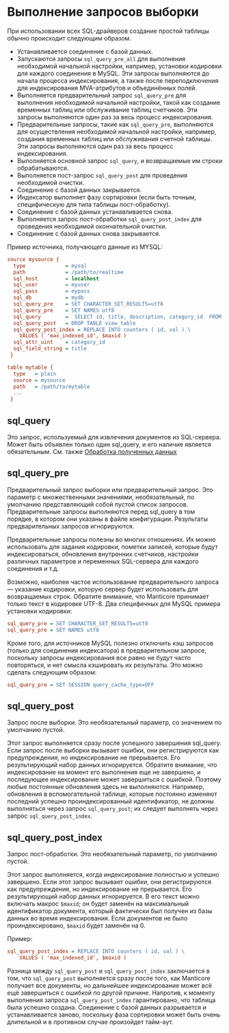 # Выполнение запросов выборки

При использовании всех SQL-драйверов создание простой таблицы обычно происходит следующим образом.

* Устанавливается соединение с базой данных.
* Запускаются запросы `sql_query_pre_all` для выполнения необходимой начальной настройки, например, установки кодировки для каждого соединения в MySQL. Эти запросы выполняются до начала процесса индексирования, а также после переподключения для индексирования MVA-атрибутов и объединённых полей.
* Выполняется предварительный запрос `sql_query_pre` для выполнения необходимой начальной настройки, такой как создание временных таблиц или обслуживание таблиц счетчиков. Эти запросы выполняются один раз за весь процесс индексирования.
* Предварительные запросы, такие как `sql_query_pre`, выполняются для осуществления необходимой начальной настройки, например, создания временных
  таблиц или обслуживания счетной таблицы. Эти запросы выполняются один раз за весь процесс индексирования.
* Выполняется основной запрос `sql_query`, и возвращаемые им строки обрабатываются.
* Выполняется пост-запрос `sql_query_post` для проведения необходимой очистки.
* Соединение с базой данных закрывается.
* Индексатор выполняет фазу сортировки (если быть точным, специфическую для типа таблицы пост-обработку).
* Соединение с базой данных устанавливается снова.
* Выполняется запрос пост-обработки `sql_query_post_index` для проведения необходимой окончательной очистки.
* Соединение с базой данных снова закрывается.

Пример источника, получающего данные из MYSQL:

```ini
source mysource {
  type             = mysql
  path             = /path/to/realtime
  sql_host         = localhost
  sql_user         = myuser
  sql_pass         = mypass
  sql_db           = mydb
  sql_query_pre    = SET CHARACTER_SET_RESULTS=utf8
  sql_query_pre    = SET NAMES utf8
  sql_query        =  SELECT id, title, description, category_id  FROM mytable
  sql_query_post   = DROP TABLE view_table
  sql_query_post_index = REPLACE INTO counters ( id, val ) \
    VALUES ( 'max_indexed_id', $maxid )
  sql_attr_uint    = category_id
  sql_field_string = title
 }

table mytable {
  type   = plain
  source = mysource
  path   = /path/to/mytable
  ...
 }
```

## sql_query

Это запрос, используемый для извлечения документов из SQL-сервера. Может быть объявлен только один sql_query, и его наличие является обязательным. См. также [Обработка полученных данных](../../../Data_creation_and_modification/Adding_data_from_external_storages/Fetching_from_databases/Processing_fetched_data.md#Processing-fetched-data)

## sql_query_pre

Предварительный запрос выборки или предварительный запрос. Это параметр с множественными значениями, необязательный, по умолчанию представляющий собой пустой список запросов. Предварительные запросы выполняются перед sql_query в том порядке, в котором они указаны в файле конфигурации. Результаты предварительных запросов игнорируются.

Предварительные запросы полезны во многих отношениях. Их можно использовать для задания кодировки, пометки записей, которые будут индексироваться, обновления внутренних счетчиков, настройки различных параметров и переменных SQL-сервера для каждого соединения и т.д.

Возможно, наиболее частое использование предварительного запроса — указание кодировки, которую сервер будет использовать для возвращаемых строк. Обратите внимание, что Manticore принимает только текст в кодировке UTF-8. Два специфичных для MySQL примера установки кодировки:

```ini
sql_query_pre = SET CHARACTER_SET_RESULTS=utf8
sql_query_pre = SET NAMES utf8
```

Кроме того, для источников MySQL полезно отключить кэш запросов (только для соединения индексатора) в предварительном запросе, поскольку запросы индексирования все равно не будут часто повторяться, и нет смысла кэшировать их результаты.
Это можно сделать следующим образом:

```ini
sql_query_pre = SET SESSION query_cache_type=OFF
```

## sql_query_post

Запрос после выборки. Это необязательный параметр, со значением по умолчанию пустой.

Этот запрос выполняется сразу после успешного завершения sql_query. Если запрос после выборки вызывает ошибки, они регистрируются как предупреждения, но индексирование не прерывается. Его результирующий набор данных игнорируется. Обратите внимание, что индексирование на момент его выполнения еще не завершено, и последующее индексирование может завершиться с ошибкой. Поэтому любые постоянные обновления здесь не выполняются. Например, обновления в вспомогательной таблице, которые постоянно изменяют последний успешно проиндексированный идентификатор, не должны выполняться через запрос `sql_query_post`; их следует выполнять через запрос `sql_query_post_index`.

## sql_query_post_index

Запрос пост-обработки. Это необязательный параметр, по умолчанию пустой.

Этот запрос выполняется, когда индексирование полностью и успешно завершено. Если этот запрос вызывает ошибки, они регистрируются как предупреждения, но индексирование не прерывается. Его результирующий набор данных игнорируется. В его текст можно включать макрос `$maxid`; он будет заменён на максимальный идентификатор документа, который фактически был получен из базы данных во время индексирования. Если документов не было проиндексировано, `$maxid` будет заменён на 0.

Пример:
```ini
sql_query_post_index = REPLACE INTO counters ( id, val ) \
    VALUES ( 'max_indexed_id', $maxid )
```

Разница между `sql_query_post` и `sql_query_post_index` заключается в том, что `sql_query_post` выполняется сразу после того, как Manticore получает все документы, но дальнейшее индексирование может всё ещё завершиться с ошибкой по другой причине. Напротив, к моменту выполнения запроса `sql_query_post_index` гарантировано, что таблица была успешно создана. Соединение с базой данных разрывается и устанавливается заново, поскольку фаза сортировки может быть очень длительной и в противном случае произойдет тайм-аут.

<!-- proofread -->
